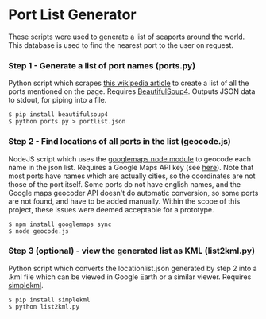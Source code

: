 # Port List Generator

These scripts were used to generate a list of seaports around the world. This database is used to find the nearest port to the user on request.

### Step 1 - Generate a list of port names (ports.py)
Python script which scrapes [this wikipedia article](https://en.wikipedia.org/wiki/List_of_seaports) to create a list of all the ports mentioned on the page. Requires [BeautifulSoup4](https://pypi.python.org/pypi/beautifulsoup4/4.3.2). Outputs JSON data to stdout, for piping into a file.

```shell
$ pip install beautifulsoup4
$ python ports.py > portlist.json
```

### Step 2 - Find locations of all ports in the list (geocode.js)
NodeJS script which uses the [googlemaps node module](https://github.com/moshen/node-googlemaps/) to geocode each name in the json list. Requires a Google Maps API key (see [here](https://developers.google.com/maps/documentation/javascript/get-api-key)). Note that most ports have names which are actually cities, so the coordinates are not those of the port itself. Some ports do not have english names, and the Google maps geocoder API doesn't do automatic conversion, so some ports are not found, and have to be added manually. Within the scope of this project, these issues were deemed acceptable for a prototype.

```shell
$ npm install googlemaps sync
$ node geocode.js
```

### Step 3 (optional) - view the generated list as KML (list2kml.py)
Python script which converts the locationlist.json generated by step 2 into a .kml file which can be viewed in Google Earth or a similar viewer. Requires [simplekml](https://pypi.python.org/pypi/simplekml/).

```shell
$ pip install simplekml
$ python list2kml.py
```